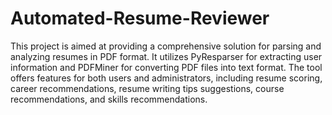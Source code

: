 # Automated-Resume-Reviewer

This project is aimed at providing a comprehensive solution for parsing and analyzing resumes in PDF format. It utilizes PyResparser for extracting user information and PDFMiner for converting PDF files into text format. The tool offers features for both users and administrators, including resume scoring, career recommendations, resume writing tips suggestions, course recommendations, and skills recommendations.
